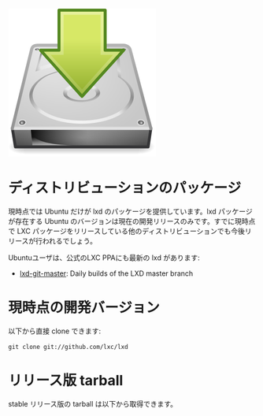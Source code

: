 ![Download icon](/static/img/download.png)
# ディストリビューションのパッケージ <!-- Distribution packages -->
<!--
Currently only Ubuntu includes lxd and that's only in the current development release.  
We expect it to be soon picked up by the other distributions who already ship recent LXC today.
-->
現時点では Ubuntu だけが lxd のパッケージを提供しています。lxd パッケージが存在する Ubuntu のバージョンは現在の開発リリースのみです。すでに現時点で LXC パッケージをリリースしている他のディストリビューションでも今後リリースが行われるでしょう。

<!--
For Ubuntu users, there's also a daily PPA for LXD:
-->
Ubuntuユーザは、公式のLXC PPAにも最新の lxd があります:

 * [lxd-git-master](https://launchpad.net/~ubuntu-lxc/+archive/lxd-git-master): Daily builds of the LXD master branch

# 現時点の開発バージョン <!-- Current development version -->

<!--
You can clone lxd directly with:
-->
以下から直接 clone できます:

    git clone git://github.com/lxc/lxd

# リリース版 tarball <!-- Release tarballs -->

<!--
Stable release tarballs are available for download below.
-->
stable リリース版の tarball は以下から取得できます。

